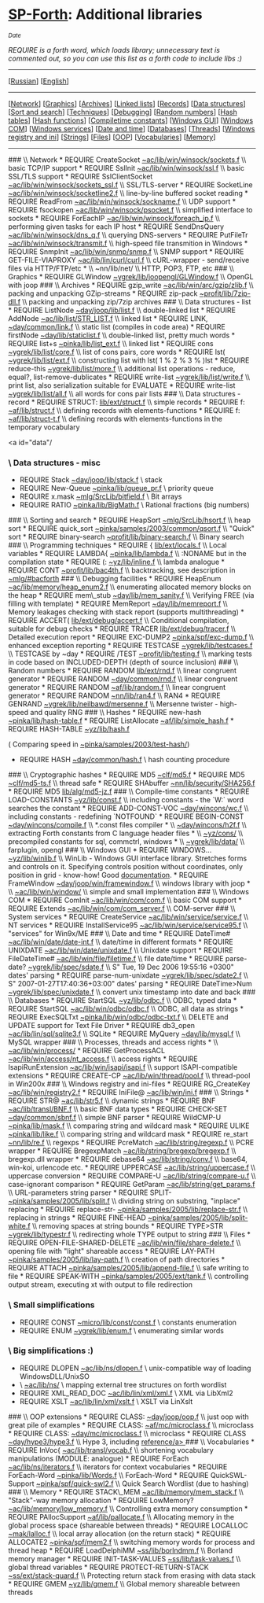 [SP-Forth](readme.en.html): Additional libraries
================================================

<title>SP-Forth: additional libraries</title>

<small>$Date$</small>

<!-- Translation is in sync with devel.ru.md rev. 1.8 -->

*REQUIRE is a forth word, which loads library; unnecessary text is commented out, so you can use this list as a forth code to include libs :)*

----

[[Russian](devel.ru.html)] [[English](devel.en.html)]

----

[[Network](#net)] [[Graphics](#graph)] [[Archives](#arc)] [[Linked lists](#list)] [[Records](#record)] [[Data structures](#data)] [[Sort and search](#sort-n-search)] [[Techniques](#techniques)] [[Debugging](#debug)] [[Random numbers](#random)] [[Hash tables](#hash)] [[Hash functions](#hash-func)] [[Compiletime constants](#compiletime-const)] [[Windows GUI](#WinGUI)] [[Windows COM](#WinCOM)] [[Windows services](#services)] [[Date and time](#datetime)] [[Databases](#db)] [[Threads](#threads)] [[Windows registry and ini](#ini-registry)] [[Strings](#str)] [[Files](#files)] [[OOP](#oop)] [[Vocabularies](#vocs)] [[Memory](#mem)] 

----

<a id="net"/>
### \\ Network
* REQUIRE CreateSocket <a href='../devel/~ac/lib/win/winsock/sockets.f'>~ac/lib/win/winsock/sockets.f</a> \\ basic TCP/IP support
* REQUIRE SslInit <a href='../devel/~ac/lib/win/winsock/ssl.f'>~ac/lib/win/winsock/ssl.f</a> \\ basic SSL/TLS support
* REQUIRE SslClientSocket <a href='../devel/~ac/lib/win/winsock/sockets_ssl.f'>~ac/lib/win/winsock/sockets_ssl.f</a> \\ SSL/TLS-server 
* REQUIRE SocketLine <a href='../devel/~ac/lib/win/winsock/socketline2.f'>~ac/lib/win/winsock/socketline2.f</a> \\ line-by-line buffered socket reading
* REQUIRE ReadFrom <a href='../devel/~ac/lib/win/winsock/sockname.f'>~ac/lib/win/winsock/sockname.f</a> \\ UDP support
* REQUIRE fsockopen <a href='../devel/~ac/lib/win/winsock/psocket.f'>~ac/lib/win/winsock/psocket.f</a> \\ simplified interface to sockets
* REQUIRE ForEachIP <a href='../devel/~ac/lib/win/winsock/foreach_ip.f'>~ac/lib/win/winsock/foreach_ip.f</a> \\ performing given tasks for each IP host
* REQUIRE SendDnsQuery <a href='../devel/~ac/lib/win/winsock/dns_q.f'>~ac/lib/win/winsock/dns_q.f</a> \\ querying DNS-servers 
* REQUIRE PutFileTr <a href='../devel/~ac/lib/win/winsock/transmit.f'>~ac/lib/win/winsock/transmit.f</a> \\ high-speed file transmition in Windows 
* REQUIRE SnmpInit <a href='../devel/~ac/lib/win/snmp/snmp.f'>~ac/lib/win/snmp/snmp.f</a> \\ SNMP support
* REQUIRE GET-FILE-VIAPROXY <a href='../devel/~ac/lib/lin/curl/curl.f'>~ac/lib/lin/curl/curl.f</a> \\ cURL-wrapper - send/receive files via HTTP/FTP/etc
* \\ ~nn/lib/net/ \\ HTTP, POP3, FTP, etc 

<a id="graph"/>
### \\ Graphics
* REQUIRE GLWindow <a href='../devel/~ygrek/lib/joopengl/GLWindow.f'>~ygrek/lib/joopengl/GLWindow.f</a> \\ OpenGL with joop 

<a id="arc"/>
### \\ Archives
* REQUIRE gzip_write <a href='../devel/~ac/lib/win/arc/gzip/zlib.f'>~ac/lib/win/arc/gzip/zlib.f</a> \\ packing and unpacking GZip-streams
* REQUIRE zip-pack <a href='../devel/~profit/lib/7zip-dll.f'>~profit/lib/7zip-dll.f</a> \\ packing and unpacking zip/7zip archives

<a id="list"/>
### \\ Data structures - list 
* REQUIRE ListNode <a href='../devel/~day/joop/lib/list.f'>~day/joop/lib/list.f</a> \\ double-linked list 
* REQUIRE AddNode <a href='../devel/~ac/lib/list/STR_LIST.f'>~ac/lib/list/STR_LIST.f</a> \\ linked list 
* REQUIRE LINK, <a href='../devel/~day/common/link.f'>~day/common/link.f</a> \\ static list (compiles in code area) 
* REQUIRE firstNode <a href='../devel/~day/lib/staticlist.f'>~day/lib/staticlist.f</a> \\ double-linked list, pretty much words 
* REQUIRE list+s <a href='../devel/~pinka/lib/list_ext.f'>~pinka/lib/list_ext.f</a> \\ linked list 
* REQUIRE cons <a href='../devel/~ygrek/lib/list/core.f'>~ygrek/lib/list/core.f</a> \\ list of cons pairs, core words
* REQUIRE lst( <a href='../devel/~ygrek/lib/list/ext.f'>~ygrek/lib/list/ext.f</a> \\ constructing list with lst( 1 % 2 % 3 % )lst
* REQUIRE reduce-this <a href='../devel/~ygrek/lib/list/more.f'>~ygrek/lib/list/more.f</a> \\ additional list operations - reduce, equal?, list-remove-dublicates
* REQUIRE write-list <a href='../devel/~ygrek/lib/list/write.f'>~ygrek/lib/list/write.f</a> \\ print list, also serialization suitable for EVALUATE
* REQUIRE write-list <a href='../devel/~ygrek/lib/list/all.f'>~ygrek/lib/list/all.f</a> \\ all words for cons pair lists

<a id="record"/>
### \\ Data structures - record
* REQUIRE STRUCT: <a href='../lib/ext/struct.f'>lib/ext/struct.f</a> \\ simple records 
* REQUIRE f: <a href='../devel/~af/lib/struct.f'>~af/lib/struct.f</a> \\ defining records with elements-functions 
* REQUIRE f: <a href='../devel/~af/lib/struct-t.f'>~af/lib/struct-t.f</a> \\ defining records with elements-functions in the temporary vocabulary

<a id="data"/
### \\ Data structures - misc
* REQUIRE Stack <a href='../devel/~day/joop/lib/stack.f'>~day/joop/lib/stack.f</a> \\ stack
* REQUIRE New-Queue <a href='../devel/~pinka/lib/queue_pr.f'>~pinka/lib/queue_pr.f</a> \\ priority queue
* REQUIRE x.mask <a href='../devel/~mlg/SrcLib/bitfield.f'>~mlg/SrcLib/bitfield.f</a> \\ Bit arrays
* REQUIRE RATIO <a href='../devel/~pinka/lib/BigMath.f'>~pinka/lib/BigMath.f</a> \\ Rational fractions (big numbers)

<a id="sort-n-search"/>
### \\ Sorting and search
* REQUIRE HeapSort <a href='../devel/~mlg/SrcLib/hsort.f'>~mlg/SrcLib/hsort.f</a>  \\ heap sort
* REQUIRE quick_sort <a href='../devel/~pinka/samples/2003/common/qsort.f'>~pinka/samples/2003/common/qsort.f</a> \\ "Quick" sort
* REQUIRE binary-search <a href='../devel/~profit/lib/binary-search.f'>~profit/lib/binary-search.f</a> \\ Binary search

<a id="techniques"/>
### \\ Programming techniques 
* REQUIRE { <a href='../lib/ext/locals.f'>lib/ext/locals.f</a> \\ Local variables
* REQUIRE LAMBDA{ <a href='../devel/~pinka/lib/lambda.f'>~pinka/lib/lambda.f</a> \\ :NONAME but in the compilation state
* REQUIRE (: <a href='../devel/~yz/lib/inline.f'>~yz/lib/inline.f</a> \\ lambda analogue
* REQUIRE CONT <a href='../devel/~profit/lib/bac4th.f'>~profit/lib/bac4th.f</a> \\ backtracking, see description in <a href='../devel/~mlg/index.html#bacforth'>~mlg/#bacforth</a> 

<a id="debug"/>
### \\ Debugging facilities
* REQUIRE HeapEnum <a href='../devel/~ac/lib/memory/heap_enum2.f'>~ac/lib/memory/heap_enum2.f</a> \\ enumerating allocated memory blocks on the heap
* REQUIRE mem\_stub <a href='../devel/~day/lib/mem_sanity.f'>~day/lib/mem_sanity.f</a> \\ Verifying FREE (via filling with template) 
* REQUIRE MemReport <a href='../devel/~day/lib/memreport.f'>~day/lib/memreport.f</a> \\  Memory leakages checking with stack report (supports multithreading) 
* REQUIRE ACCERT( <a href='../lib/ext/debug/accert.f'>lib/ext/debug/accert.f</a> \\ Conditional compilation, suitable for debug checks
* REQUIRE TRACER <a href='../lib/ext/debug/tracer.f'>lib/ext/debug/tracer.f</a> \\ Detailed execution report
* REQUIRE EXC-DUMP2 <a href='../devel/~pinka/spf/exc-dump.f'>~pinka/spf/exc-dump.f</a> \\ enhanced exception reporting
* REQUIRE TESTCASE <a href='../devel/~ygrek/lib/testcases.f'>~ygrek/lib/testcases.f</a> \\ TESTCASE by ~day
* REQUIRE /TEST <a href='../devel/~profit/lib/testing.f'>~profit/lib/testing.f</a> \\ marking tests in code based on INCLUDED-DEPTH (depth of source inclusion)

<a id="random"/>
### \\ Random numbers 
* REQUIRE RANDOM <a href='../lib/ext/rnd.f'>lib/ext/rnd.f</a> \\ linear congruent generator
* REQUIRE RANDOM <a href='../devel/~day/common/rnd.f'>~day/common/rnd.f</a> \\ linear congruent generator 
* REQUIRE RANDOM <a href='../devel/~af/lib/random.f'>~af/lib/random.f</a> \\ linear congruent generator
* REQUIRE RANDOM <a href='../devel/~nn/lib/ran4.f'>~nn/lib/ran4.f</a> \\ RAN4 
* REQUIRE GENRAND <a href='../devel/~ygrek/lib/neilbawd/mersenne.f'>~ygrek/lib/neilbawd/mersenne.f</a> \\ Mersenne twister - high-speed and quality RNG

<a id="hash"/>
### \\ Hashes
* REQUIRE new-hash <a href='../devel/~pinka/lib/hash-table.f'>~pinka/lib/hash-table.f</a> 
* REQUIRE ListAllocate <a href='../devel/~af/lib/simple_hash.f'>~af/lib/simple_hash.f</a> 
* REQUIRE HASH-TABLE <a href='../devel/~yz/lib/hash.f'>~yz/lib/hash.f</a> 

( Comparing speed in <a href='../devel/~pinka/samples/2003/test-hash/'>~pinka/samples/2003/test-hash/</a>)

* REQUIRE HASH <a href='../devel/~day/common/hash.f'>~day/common/hash.f</a> \\ hash counting procedure

<a id="hash-func"/>
### \\ Cryptographic hashes
* REQUIRE MD5 <a href='../devel/~clf/md5.f'>~clf/md5.f</a> 
* REQUIRE MD5 <a href='../devel/~clf/md5-ts.f'>~clf/md5-ts.f</a> \\ thread safe 
* REQUIRE SHAbuffer <a href='../devel/~nn/lib/security/SHA256.f'>~nn/lib/security/SHA256.f</a> 
* REQUIRE MD5 <a href='../lib/alg/md5-jz.f'>lib/alg/md5-jz.f</a> 

<a id="compiletime-const"/>
### \\ Compile-time constants
* REQUIRE LOAD-CONSTANTS <a href='../devel/~yz/lib/const.f'>~yz/lib/const.f</a> \\ including constants - the `W:` word searches the constant
* REQUIRE ADD-CONST-VOC <a href='../devel/~day/wincons/wc.f'>~day/wincons/wc.f</a> \\ including constants - redefining `NOTFOUND`
* REQUIRE BEGIN-CONST <a href='../devel/~day/wincons/compile.f'>~day/wincons/compile.f</a> \\ *.const files compiler
* \\ <a href='../devel/~day/wincons/h2f.f'>~day/wincons/h2f.f</a> \\ extracting Forth constants from C language header files
* \\ <a href='../devel/~yz/cons/'>~yz/cons/</a> \\ precompiled constants for sql, commctrl, windows 
* \\ <a href='../devel/~ygrek/lib/data/'>~ygrek/lib/data/</a> \\ farplugin, opengl 

<a id="WinGUI"/>
### \\ Windows GUI 
* REQUIRE WINDOWS... <a href='../devel/~yz/lib/winlib.f'>~yz/lib/winlib.f</a> \\ WinLib - Windows GUI interface library. Stretches forms and controls on it. Specifying controls position without coordinates, only position in grid - know-how! Good <a href='http://www.forth.org.ru/~yz/winlib.html'>documentation</a>. 
* REQUIRE FrameWindow <a href='../devel/~day/joop/win/'>~day/joop/win/framewindow.f</a> \\ windows library with joop 
* \\ <a href='../devel/~ac/lib/win/window/'>~ac/lib/win/window/</a> \\ simple and small implementation

<a id="WinCOM"/>
### \\ Windows COM 
* REQUIRE ComInit <a href='../devel/~ac/lib/win/com/com.f'>~ac/lib/win/com/com.f</a> \\ basic COM support
* REQUIRE Extends <a href='../devel/~ac/lib/win/com/com_server.f'>~ac/lib/win/com/com_server.f</a> \\ COM-server 

<a id="services"/>
### \\ System services
* REQUIRE CreateService <a href='../devel/~ac/lib/win/service/service.f'>~ac/lib/win/service/service.f</a> \\ NT services
* REQUIRE InstallService95 <a href='../devel/~ac/lib/win/service/service95.f'>~ac/lib/win/service/service95.f</a> \\ "services" for Win9x/ME 

<a id="datetime"/>
### \\ Date and time
* REQUIRE DateTime# <a href='../devel/~ac/lib/win/date/date-int.f'>~ac/lib/win/date/date-int.f</a> \\ date/time in different formats
* REQUIRE UNIXDATE <a href='../devel/~ac/lib/win/date/unixdate.f'>~ac/lib/win/date/unixdate.f</a> \\ Unixdate support
* REQUIRE FileDateTime# <a href='../devel/~ac/lib/win/file/filetime.f'>~ac/lib/win/file/filetime.f</a> \\ file date/time 
* REQUIRE parse-date? <a href='../devel/~ygrek/lib/spec/sdate.f'>~ygrek/lib/spec/sdate.f</a> \\ S" Tue, 19 Dec 2006 19:55:16 +0300" dates' parsing
* REQUIRE parse-num-unixdate <a href='../devel/~ygrek/lib/spec/sdate2.f'>~ygrek/lib/spec/sdate2.f</a> \\ S" 2007-01-27T17:40:36+03:00" dates' parsing
* REQUIRE DateTime>Num <a href='../devel/~ygrek/lib/spec/unixdate.f'>~ygrek/lib/spec/unixdate.f</a> \\ convert unix timestamp into date and back

<a id="db"/>
### \\ Databases
* REQUIRE StartSQL <a href='../devel/~yz/lib/odbc.f'>~yz/lib/odbc.f</a> \\ ODBC, typed data
* REQUIRE StartSQL <a href='../devel/~ac/lib/win/odbc/'>~ac/lib/win/odbc/odbc.f</a> \\ ODBC, all data as strings 
* REQUIRE ExecSQLTxt <a href='../devel/~pinka/lib/win/odbc/odbc-txt.f'>~pinka/lib/win/odbc/odbc-txt.f</a> \\ DELETE and UPDATE support for Text File Driver 
* REQUIRE db3_open <a href='../devel/~ac/lib/lin/sql/sqlite3.f'>~ac/lib/lin/sql/sqlite3.f</a> \\ SQLite 
* REQUIRE MyQuery <a href='../devel/~day/lib/mysql.f'>~day/lib/mysql.f</a> \\ MySQL wrapper 

<a id="threads"/>
### \\ Processes, threads and access rights
* \\ <a href='../devel/~ac/lib/win/process/'>~ac/lib/win/process/</a> 
* REQUIRE GetProcessACL <a href='../devel/~ac/lib/win/access/nt_access.f'>~ac/lib/win/access/nt_access.f</a> \\ access rights
* REQUIRE IsapiRunExtension <a href='../devel/~ac/lib/win/isapi/isapi.f'>~ac/lib/win/isapi/isapi.f</a> \\ support ISAPI-compatible extensions
* REQUIRE CREATE-CP <a href='../devel/~ac/lib/win/thread/pool.f'>~ac/lib/win/thread/pool.f</a> \\ thread-pool in Win200x 

<a id="ini-registry"/>
### \\ Windows registry and ini-files 
* REQUIRE RG_CreateKey <a href='../devel/~ac/lib/win/registry2.f'>~ac/lib/win/registry2.f</a> 
* REQUIRE IniFile@ <a href='../devel/~ac/lib/win/ini.f'>~ac/lib/win/ini.f</a> 

<a id="str"/>
### \\ Strings
* REQUIRE STR@ <a href='../devel/~ac/lib/str5.f'>~ac/lib/str5.f</a> \\ dynamic strings
* REQUIRE BNF <a href='../devel/~ac/lib/transl/BNF.f'>~ac/lib/transl/BNF.f</a> \\ basic BNF data types
* REQUIRE CHECK-SET <a href='../devel/~day/common/sbnf.f'>~day/common/sbnf.f</a> \\ simple BNF parser
* REQUIRE WildCMP-U <a href='../devel/~pinka/lib/mask.f'>~pinka/lib/mask.f</a> \\ comparing string and wildcard mask
* REQUIRE ULIKE <a href='../devel/~pinka/lib/like.f'>~pinka/lib/like.f</a> \\ comparing string and wildcard mask
* REQUIRE re_start <a href='../devel/~nn/lib/re.f'>~nn/lib/re.f</a> \\ regexps 
* REQUIRE PcreMatch <a href='../devel/~ac/lib/string/regexp.f'>~ac/lib/string/regexp.f</a> \\ PCRE wrapper 
* REQUIRE BregexpMatch <a href='../devel/~ac/lib/string/bregexp/bregexp.f'>~ac/lib/string/bregexp/bregexp.f</a> \\ bregexp.dll wrapper 
* REQUIRE debase64 <a href='../devel/~ac/lib/string/conv.f'>~ac/lib/string/conv.f</a> \\ base64, win-koi, urlencode etc. 
* REQUIRE UPPERCASE <a href='../devel/~ac/lib/string/uppercase.f'>~ac/lib/string/uppercase.f</a> \\ uppercase conversion
* REQUIRE COMPARE-U <a href='../devel/~ac/lib/string/compare-u.f'>~ac/lib/string/compare-u.f</a> \\ case-ignorant comparison
* REQUIRE GetParam <a href='../devel/~ac/lib/string/get_params.f'>~ac/lib/string/get_params.f</a> \\ URL-parameters string parser
* REQUIRE SPLIT- <a href='../devel/~pinka/samples/2005/lib/split.f'>~pinka/samples/2005/lib/split.f</a> \\ dividing string on substring, "inplace" replacing
* REQUIRE replace-str- <a href='../devel/~pinka/samples/2005/lib/replace-str.f'>~pinka/samples/2005/lib/replace-str.f</a> \\ replacing in strings
* REQUIRE FINE-HEAD <a href='../devel/~pinka/samples/2005/lib/split-white.f'>~pinka/samples/2005/lib/split-white.f</a> \\ removing spaces at string bounds
* REQUIRE TYPE>STR <a href='../devel/~ygrek/lib/typestr.f'>~ygrek/lib/typestr.f</a> \\ redirecting whole TYPE output to string

<a id="files"/>
### \\ Files
* REQUIRE OPEN-FILE-SHARED-DELETE <a href='../devel/~ac/lib/win/file/share-delete.f'>~ac/lib/win/file/share-delete.f</a> \\ opening file with "light" shareable access
* REQUIRE LAY-PATH <a href='../devel/~pinka/samples/2005/lib/lay-path.f'>~pinka/samples/2005/lib/lay-path.f</a> \\ creation of path directories
* REQUIRE ATTACH <a href='../devel/~pinka/samples/2005/lib/append-file.f'>~pinka/samples/2005/lib/append-file.f</a> \\ safe writing to file
* REQUIRE SPEAK-WITH <a href='../devel/~pinka/samples/2005/ext/tank.f'>~pinka/samples/2005/ext/tank.f</a> \\ controlling output stream, executing xt with output to file redirection 

### \\ Small simplifications
* REQUIRE CONST <a href='../devel/~micro/lib/const/const.f'>~micro/lib/const/const.f</a> \\ constants enumeration
* REQUIRE ENUM <a href='../devel/~ygrek/lib/enum.f'>~ygrek/lib/enum.f</a> \\ enumerating similar words

### \\ Big simplifications :) 
* REQUIRE DLOPEN <a href='../devel/~ac/lib/ns/dlopen.f'>~ac/lib/ns/dlopen.f</a> \\ unix-compatible way of loading WindowsDLL/UnixSO 
* \\ <a href='../devel/~ac/lib/ns/'>~ac/lib/ns/</a> \\ mapping external tree structures on forth wordlist
* REQUIRE XML\_READ\_DOC <a href='../devel/~ac/lib/lin/xml/xml.f'>~ac/lib/lin/xml/xml.f</a> \\ XML via LibXml2 
* REQUIRE XSLT <a href='../devel/~ac/lib/lin/xml/xslt.f'>~ac/lib/lin/xml/xslt.f</a> \\ XSLT via LinXslt 

<a id="oop"/>
### \\ OOP extensions
* REQUIRE CLASS: <a href='../devel/~day/joop/oop.f'>~day/joop/oop.f</a> \\ just oop with great pile of examples
* REQUIRE CLASS: <a href='../devel/~af/mc/microclass.f'>~af/mc/microclass.f</a> \\ microclass 
* REQUIRE CLASS: <a href='../devel/~day/mc/microclass.f'>~day/mc/microclass.f</a> \\ microclass 
* REQUIRE CLASS <a href='../devel/~day/hype3/hype3.f'>~day/hype3/hype3.f</a> \\ Hype 3, including <a href='../devel/~day/hype3/reference.pdf'>reference/a>

<a id="vocs"/>
### \\ Vocabularies
* REQUIRE InVoc{ <a href='../devel/~ac/lib/transl/vocab.f'>~ac/lib/transl/vocab.f</a> \\ shortening vocabulary manipulations (MODULE: analogue) 
* REQUIRE ForEach <a href='../devel/~ac/lib/ns/iterators.f'>~ac/lib/ns/iterators.f</a> \\ iterators for context vocabularies
* REQUIRE ForEach-Word <a href='../devel/~pinka/lib/Words.f'>~pinka/lib/Words.f</a> \\ ForEach-Word 
* REQUIRE QuickSWL-Support <a href='../devel/~pinka/spf/quick-swl2.f'>~pinka/spf/quick-swl2.f</a> \\ Quick Search Wordlist (due to hashing) 

<a id="mem"/>
### \\ Memory
* REQUIRE STACK\_MEM <a href='../devel/~ac/lib/memory/mem_stack.f'>~ac/lib/memory/mem_stack.f</a> \\ "Stack"-way memory allocation
* REQUIRE LowMemory? <a href='../devel/~ac/lib/memory/low_memory.f'>~ac/lib/memory/low_memory.f</a> \\ Controlling extra memory consumption
* REQUIRE PAllocSupport <a href='../devel/~af/lib/pallocate.f'>~af/lib/pallocate.f</a> \\ Allocating memory in the global process space (shareable between threads) 
* REQUIRE LOCALLOC <a href='../devel/~mak/lalloc.f'>~mak/lalloc.f</a> \\ local array allocation (on the return stack) 
* REQUIRE ALLOCATE2 <a href='../devel/~pinka/spf/mem2.f'>~pinka/spf/mem2.f</a> \\ switching memory words for process and thread heap
* REQUIRE LoadDelphiMM <a href='../devel/~ss/lib/borlndmm.f'>~ss/lib/borlndmm.f</a> \\ Borland memory manager
* REQUIRE INIT-TASK-VALUES <a href='../devel/~ss/lib/task-values.f'>~ss/lib/task-values.f</a> \\ global thread variables 
* REQUIRE PROTECT-RETURN-STACK <a href='../devel/~ss/ext/stack-quard.f'>~ss/ext/stack-quard.f</a> \\ Protecting return stack from erasing with data stack
* REQUIRE GMEM <a href='../devel/~yz/lib/gmem.f'>~yz/lib/gmem.f</a> \\ Global memory shareable between threads